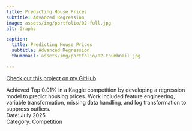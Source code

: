 ```yaml
---
title: Predicting House Prices
subtitle: Advanced Regression
image: assets/img/portfolio/02-full.jpg
alt: Graphs

caption:
  title: Predicting House Prices
  subtitle: Advanced Regression
  thumbnail: assets/img/portfolio/02-thumbnail.jpg

---
```

[Check out this project on my GitHub](https://github.com/garrettlf/Housing-Prices-Regression-Model)

Achieved Top 0.01% in a Kaggle competition by developing a regression model to predict housing prices. Work included feature engineering, variable transformation, missing data handling, and log transformation to suppress outliers.
<br>
Date: July 2025
<br>
Category: Competition





